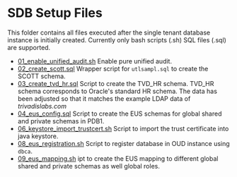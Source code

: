 # SDB Setup Files

This folder contains all files executed after the single tenant database instance is initially created. Currently only bash scripts (.sh) SQL files (.sql) are supported.

- [01_enable_unified_audit.sh](01_enable_unified_audit.sh) Enable pure unified audit.
- [02_create_scott.sql](02_create_scott.sql) Wrapper script for ``utlsampl.sql`` to create the SCOTT schema.
- [03_create_tvd_hr.sql](03_create_tvd_hr.sql) Script to create the TVD_HR schema. TVD_HR schema corresponds to Oracle's standard HR schema. The data has been adjusted so that it matches the example LDAP data of *trivadislabs.com* 
- [04_eus_config.sql](04_eus_config.sql) Script to create the EUS schemas for global shared and private schemas in PDB1.
- [06_keystore_import_trustcert.sh](06_keystore_import_trustcert.sh) Script to import the trust certificate into java keystore.
- [08_eus_registration.sh](08_eus_registration.sh) Script to register database in OUD instance using `dbca`.
- [09_eus_mapping.sh](09_eus_mapping.sh) ipt to create the EUS mapping to different global shared and private schemas as well global roles.